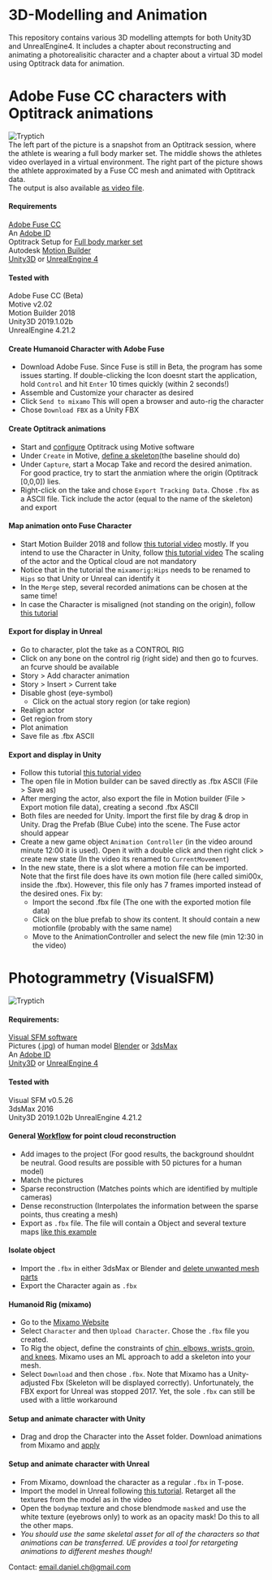 
# 3D-Modelling and Animation

This repository contains various 3D modelling attempts for both Unity3D and UnrealEngine4. It includes a chapter about reconstructing and animating a photorealisitic character and a chapter about a virtual 3D model using Optitrack data for animation.



# Adobe Fuse CC characters with Optitrack animations
![Tryptich](https://i.imgur.com/IX3Bzkw.png)  
The left part of the picture is a snapshot from an Optitrack session, where the athlete is wearing a full body marker set. The middle shows the athletes video overlayed in a virtual environment. The right part of the picture shows the athlete approximated by a Fuse CC mesh and animated with Optitrack data.  
The output is also available [as video file](https://youtu.be/IUiwkQzvjBc).

#### Requirements
[Adobe Fuse CC](https://www.adobe.com/ch_de/products/fuse.html)  
An [Adobe ID](https://account.adobe.com/)  
Optitrack Setup for [Full body marker set](https://v20.wiki.optitrack.com/index.php?title=Skeleton_Tracking)  
Autodesk [Motion Builder](https://www.autodesk.com/products/motionbuilder/overview)  
[Unity3D](https://unity3d.com/de) or [UnrealEngine 4](https://www.unrealengine.com/en-US/what-is-unreal-engine-4)  

#### Tested with
Adobe Fuse CC (Beta)  
Motive v2.02  
Motion Builder 2018  
Unity3D 2019.1.02b  
UnrealEngine 4.21.2


#### Create Humanoid Character with Adobe Fuse
- Download Adobe Fuse. Since Fuse is still in Beta, the program has some issues starting. If double-clicking the Icon doesnt start the application, hold `Control` and hit `Enter` 10 times quickly (within 2 seconds!)
- Assemble and Customize your character as desired
- Click `Send to mixamo` This will open a browser and auto-rig the character
- Chose `Download FBX` as a Unity FBX

#### Create Optitrack animations
- Start and [configure](https://v20.wiki.optitrack.com/index.php?title=Quick_Start_Guide:_Getting_Started#Capture_Setup) Optitrack using Motive software
- Under `Create` in Motive, [define a skeleton](https://v20.wiki.optitrack.com/index.php?title=Skeleton_Tracking)(the baseline should do)
- Under `Capture`, start a Mocap Take and record the desired animation. For good practice, try to start the anmiation where the origin (Optitrack [0,0,0]) lies.
- Right-click on the take and chose `Export Tracking Data`. Chose `.fbx` as a ASCII file. Tick include the actor (equal to the name of the skeleton) and export

#### Map animation onto Fuse Character
- Start Motion Builder 2018 and follow [this tutorial video](https://youtu.be/olWE17nrbTY) mostly. If you intend to use the Character in Unity, follow [this tutorial video](https://youtu.be/XEDP5Aa9jdI) The scaling of the actor and the Optical cloud are not mandatory
- Notice that in the tutorial the `mixamorig:Hips` needs to be renamed to `Hips` so that Unity or Unreal can identify it
- In the `Merge` step, several recorded animations can be chosen at the same time!
- In case the Character is misaligned (not standing on the origin), follow [this tutorial](https://youtu.be/eaZCq3L2n5s)

#### Export for display in Unreal
- Go to character, plot the take as a CONTROL RIG  
- Click on any bone on the control rig (right side) and then go to fcurves. an fcurve should be available  
- Story > Add character animation  
- Story > Insert > Current take  
- Disable ghost (eye-symbol)  
	- Click on the actual story region (or take region)  
- Realign actor  
- Get region from story  
- Plot animation  
- Save file as .fbx ASCII

#### Export and display in Unity
- Follow this tutorial [this tutorial video](https://youtu.be/XEDP5Aa9jdI)
- The open file in Motion builder can be saved directly as .fbx ASCII (File > Save as)
- After merging the actor, also export the file in Motion builder (File > Export motion file data), creating a second .fbx ASCII 
- Both files are needed for Unity. Import the first file by drag & drop in Unity. Drag the Prefab (Blue Cube) into the scene. The Fuse actor should appear
- Create a new game object `Animation Controller` (in the video around minute 12:00 it is used). Open it with a double click and then right click > create new state (In the video its renamed to `CurrentMovement`)
- In the new state, there is a slot where a motion file can be imported. Note that the first file does have its own motion file (here called simi00x, inside the .fbx). However, this file only has 7 frames imported instead of the desired ones. Fix by:
	- Import the second .fbx file (The one with the exported motion file data)
	- Click on the blue prefab to show its content. It should contain a new motionfile (probably with the same name)
	- Move to the AnimationController and select the new file (min 12:30 in the video)



# Photogrammetry (VisualSFM)  
![Tryptich](https://i.imgur.com/5BESQZk.png) 

#### Requirements:  
[Visual SFM software](http://ccwu.me/vsfm/)  
Pictures (.jpg) of human model 
[Blender](https://www.blender.org/) or [3dsMax](https://www.autodesk.ch/de)  
An [Adobe ID](https://account.adobe.com/)  
[Unity3D](https://unity3d.com/de) or [UnrealEngine 4](https://www.unrealengine.com/en-US/what-is-unreal-engine-4)  

#### Tested with
Visual SFM v0.5.26  
3dsMax 2016  
Unity3D 2019.1.02b 
UnrealEngine 4.21.2


#### General [Workflow](https://www.youtube.com/watch?v=IStU-WP2XKs) for point cloud reconstruction
- Add images to the project (For good results, the background shouldnt be neutral. Good results are possible with 50 pictures for a human model)
- Match the pictures 
- Sparse reconstruction (Matches points which are identified by multiple cameras)
- Dense reconstruction (Interpolates the information between the sparse points, thus creating a mesh)
- Export as `.fbx` file. The file will contain a Object and several texture maps [like this example](https://imgur.com/a/GML2Wm4)

#### Isolate object
- Import the `.fbx` in either 3dsMax or Blender and [delete unwanted mesh parts](https://youtu.be/IStU-WP2XKs?t=500)
- Export the Character again as `.fbx`

#### Humanoid Rig (mixamo)
- Go to the [Mixamo Website](https://www.mixamo.com/#/)
- Select `Character` and then `Upload Character`. Chose the `.fbx` file you created. 
- To Rig the object, define the constraints of [chin, elbows, wrists, groin, and knees](https://imgur.com/a/u6TirEr). Mixamo uses an ML approach to add a skeleton into your mesh.
- Select `Download` and then chose `.fbx`. Note that Mixamo has a Unity-adjusted Fbx (Skeleton will be displayed correctly). Unfortunately, the FBX export for Unreal was stopped 2017. Yet, the sole `.fbx` can still be used with a little workaround

#### Setup and animate character with Unity
- Drag and drop the Character into the Asset folder. Download animations from Mixamo and [apply](https://www.youtube.com/watch?v=P4PrO8fHZ4E) 

#### Setup and animate character with Unreal
- From Mixamo, download the character as a regular `.fbx` in T-pose.
- Import the model in Unreal following [this tutorial](https://www.youtube.com/watch?v=WakAHtUoorI). Retarget all the textures from the model as in the video
- Open the `bodymap` texture and chose blendmode `masked` and use the white texture (eyebrows only) to work as an opacity mask! Do this to all the other maps. 
- *You should use the same skeletal asset for all of the characters so that animations can be transferred. UE provides a tool for retargeting animations to different meshes though!*  




Contact: email.daniel.ch@gmail.com




